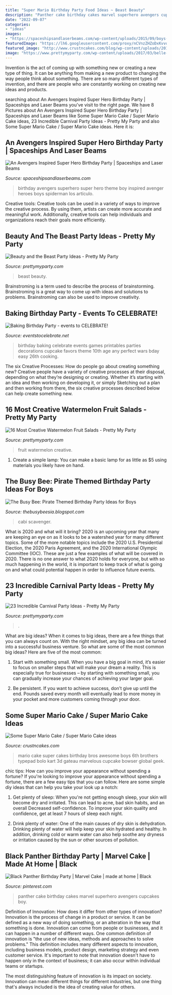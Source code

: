 ```yaml
---
title: "Super Mario Birthday Party Food Ideas ~ Beast Beauty"
description: "Panther cake birthday cakes marvel superhero avengers cupcakes boy"
date: "2022-09-07"
categories:
- "ideas"
images:
- "https://spaceshipsandlaserbeams.com/wp-content/uploads/2015/09/boys-superhero-birthday-party-ideas-1.jpg"
featuredImage: "https://lh6.googleusercontent.com/proxy/nCVnzZHZoDxKvvqGRmLvin_c4DeeNfS7VKFM_KFE1v1FHSiCpBc7QvUI_SKfsMoX5SwZ9bGUVHEVYvrJjc-okutAA6mHt19do7Y-b2wjdoptK7bBN7eOjTkP9jc1CVus-Fs9WyicsMc=s0-d"
featured_image: "http://www.crustncakes.com/blog/wp-content/uploads/2015/05/42eabcc54223c18fb7f0d912dcb287a1.jpg"
image: "https://www.prettymyparty.com/wp-content/uploads/2017/03/belle-cake.jpg"
---
```



Invention is the act of coming up with something new or creating a new type of thing. It can be anything from making a new product to changing the way people think about something. There are so many different types of invention, and there are people who are constantly working on creating new ideas and products.

	

		
searching about An Avengers Inspired Super Hero Birthday Party | Spaceships and Laser Beams you've visit to the right page. We have 8 Pictures about An Avengers Inspired Super Hero Birthday Party | Spaceships and Laser Beams like Some Super Mario Cake / Super Mario Cake ideas, 23 Incredible Carnival Party Ideas - Pretty My Party and also Some Super Mario Cake / Super Mario Cake ideas. Here it is:
		
    
## An Avengers Inspired Super Hero Birthday Party | Spaceships And Laser Beams

<img loading=lazy src="https://spaceshipsandlaserbeams.com/wp-content/uploads/2015/09/boys-superhero-birthday-party-ideas-1.jpg" onerror="this.onerror=null;this.src='https://tse4.mm.bing.net/th?id=OIP.Mcohrdo9697WB3yJiTz5NAHaLH&amp;pid=15.1';" alt="An Avengers Inspired Super Hero Birthday Party | Spaceships and Laser Beams">

_Source: spaceshipsandlaserbeams.com_

>birthday avengers superhero super hero theme boy inspired avenger heroes boys spiderman los artículo. 

	

Creative tools:
Creative tools can be used in a variety of ways to improve the creative process. By using them, artists can create more accurate and meaningful work. Additionally, creative tools can help individuals and organizations reach their goals more efficiently.

    
## Beauty And The Beast Party Ideas - Pretty My Party

<img loading=lazy src="https://www.prettymyparty.com/wp-content/uploads/2017/03/belle-cake.jpg" onerror="this.onerror=null;this.src='https://tse3.mm.bing.net/th?id=OIP.dpRo41_JA2fFI7hfCs3kWQHaKs&amp;pid=15.1';" alt="Beauty and the Beast Party Ideas - Pretty My Party">

_Source: prettymyparty.com_

>beast beauty. 

	

Brainstroming is a term used to describe the process of brainstorming. Brainstroming is a great way to come up with ideas and solutions to problems. Brainstroming can also be used to improve creativity.

    
## Baking Birthday Party - Events To CELEBRATE!

<img loading=lazy src="https://eventstocelebrate.net/wp-content/uploads/2013/12/Baking-Birthday-Party-Ideas-events-to-CELEBRATE.jpg" onerror="this.onerror=null;this.src='https://tse4.mm.bing.net/th?id=OIP.r7VxOIB-IhQD8wcSJCKv0AHaJ4&amp;pid=15.1';" alt="Baking Birthday Party - events to CELEBRATE!">

_Source: eventstocelebrate.net_

>birthday baking celebrate events games printables parties decorations cupcake favors theme 10th age any perfect wars bday easy 26th cooking. 

	

The six Creative Processes: How do people go about creating something new?
Creative people have a variety of creative processes at their disposal, depending on what they’re designing or creating. Whether it’s starting with an idea and then working on developing it, or simply Sketching out a plan and then working from there, the six creative processes described below can help create something new.

    
## 16 Most Creative Watermelon Fruit Salads - Pretty My Party

<img loading=lazy src="https://www.prettymyparty.com/wp-content/uploads/2016/06/fd60de6c3c5bdd267a87f3fd987f88b7.jpg" onerror="this.onerror=null;this.src='https://tse1.mm.bing.net/th?id=OIP.MmWDvytd43kcDXbc3jEvsAHaJ4&amp;pid=15.1';" alt="16 Most Creative Watermelon Fruit Salads - Pretty My Party">

_Source: prettymyparty.com_

>fruit watermelon creative. 

	

1. Create a simple lamp: You can make a basic lamp for as little as $5 using materials you likely have on hand.

    
## The Busy Bee: Pirate Themed Birthday Party Ideas For Boys

<img loading=lazy src="https://lh6.googleusercontent.com/proxy/nCVnzZHZoDxKvvqGRmLvin_c4DeeNfS7VKFM_KFE1v1FHSiCpBc7QvUI_SKfsMoX5SwZ9bGUVHEVYvrJjc-okutAA6mHt19do7Y-b2wjdoptK7bBN7eOjTkP9jc1CVus-Fs9WyicsMc=s0-d" onerror="this.onerror=null;this.src='https://tse4.mm.bing.net/th?id=OIP.GGzjbNkVLtHGiSW4dLgO6wHaJ3&amp;pid=15.1';" alt="The Busy Bee: Pirate Themed Birthday Party Ideas for Boys">

_Source: thebusybeesia.blogspot.com_

>cabi scavenger. 

	

What is 2020 and what will it bring?
2020 is an upcoming year that many are keeping an eye on as it looks to be a watershed year for many different topics. Some of the more notable topics include the 2020 U.S. Presidential Election, the 2020 Paris Agreement, and the 2020 International Olympic Committee (IOC). These are just a few examples of what will be covered in 2020. There is no one answer to what 2020 holds for everyone, but with so much happening in the world, it is important to keep track of what is going on and what could potential happen in order to influence future events.

    
## 23 Incredible Carnival Party Ideas - Pretty My Party

<img loading=lazy src="https://www.prettymyparty.com/wp-content/uploads/2017/08/Carnival-Party-Table.jpg" onerror="this.onerror=null;this.src='https://tse4.mm.bing.net/th?id=OIP.oobAT2dDkZx-_ypLtuhKHQHaKY&amp;pid=15.1';" alt="23 Incredible Carnival Party Ideas - Pretty My Party">

_Source: prettymyparty.com_

>. 

	

What are big ideas?
When it comes to big ideas, there are a few things that you can always count on. With the right mindset, any big idea can be turned into a successful business venture. So what are some of the most common big ideas? Here are five of the most common:
1. Start with something small. When you have a big goal in mind, it’s easier to focus on smaller steps that will make your dream a reality. This is especially true for businesses – by starting with something small, you can gradually increase your chances of achieving your larger goal.

2. Be persistent. If you want to achieve success, don’t give up until the end. Pounds saved every month will eventually lead to more money in your pocket and more customers coming through your door.

    
## Some Super Mario Cake / Super Mario Cake Ideas

<img loading=lazy src="http://www.crustncakes.com/blog/wp-content/uploads/2015/05/42eabcc54223c18fb7f0d912dcb287a1.jpg" onerror="this.onerror=null;this.src='https://tse1.mm.bing.net/th?id=OIP.hn3NvzFgOJiM_cI7O-jdYgHaOG&amp;pid=15.1';" alt="Some Super Mario Cake / Super Mario Cake ideas">

_Source: crustncakes.com_

>mario cake super cakes birthday bros awesome boys 6th brothers typepad bolo kart 3d gateau marvelous cupcake bowser global geek. 

	

chic tips: How can you improve your appearance without spending a fortune?
If you're looking to improve your appearance without spending a fortune, there are a few easy tips that you can follow. Here are some simple diy ideas that can help you take your look up a notch:
1. Get plenty of sleep: When you're not getting enough sleep, your skin will become dry and irritated. This can lead to acne, bad skin habits, and an overall Decreased self-confidence. To improve your skin quality and confidence, get at least 7 hours of sleep each night.

2. Drink plenty of water: One of the main causes of dry skin is dehydration. Drinking plenty of water will help keep your skin hydrated and healthy. In addition, drinking cold or warm water can also help soothe any dryness or irritation caused by the sun or other sources of pollution.


    
## Black Panther Birthday Party | Marvel Cake | Made At Home | Black

<img loading=lazy src="https://i.pinimg.com/736x/98/81/54/988154c566d10bfd96536215f2cd45c9.jpg" onerror="this.onerror=null;this.src='https://tse4.mm.bing.net/th?id=OIP.ziq6lsVB7XV4WI2OMF-UTwHaJ4&amp;pid=15.1';" alt="Black Panther Birthday Party | Marvel Cake | made at home | Black">

_Source: pinterest.com_

>panther cake birthday cakes marvel superhero avengers cupcakes boy. 

	

Definition of Innovation: How does it differ from other types of innovation?
Innovation is the process of change in a product or service. It can be defined as a new way of doing something, or an alteration in the way that something is done. Innovation can come from people or businesses, and it can happen in a number of different ways. 
One common definition of innovation is "the use of new ideas, methods and approaches to solve problems." This definition includes many different aspects to innovation, including business models, product design, marketing strategy and even customer service. It's important to note that innovation doesn't have to happen only in the context of business; it can also occur within individual teams or startups. 

The most distinguishing feature of innovation is its impact on society. Innovation can mean different things for different industries, but one thing that's always included is the idea of creating value for others.

